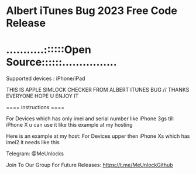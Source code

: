 # Albert iTunes Bug 2023 Free Code Release 
# ...........::::::Open Source::::::................
Supported devices : iPhone/iPad

THIS IS APPLE SIMLOCK CHECKER FROM ALBERT ITUNES BUG // THANKS EVERYONE HOPE U ENJOY IT 

==== instructions ====

For Devices which has only imei and serial number like 
iPhone 3gs till iPhone X u can use it like this example at my hosting 


Here is an example at my host:
For Devices upper then iPhone Xs which has imei2 it needs like this 



Telegram: @MeUnlocks

Join To Our Group For Future Releases: 
https://t.me/MeUnlockGithub
